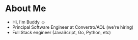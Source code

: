 # About Me

 - Hi, I'm Buddy ☺
 - Principal Software Engineer at Convertro/AOL (we're hiring)
 - Full Stack engineer (JavaScript, Go, Python, etc)
